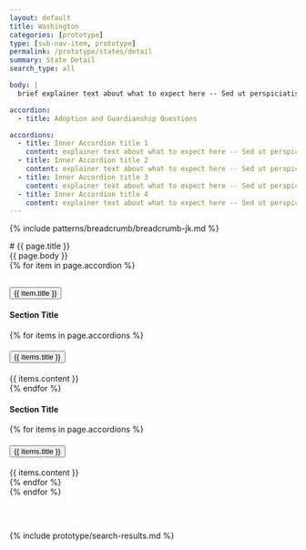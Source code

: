 ```yaml
---
layout: default
title: Washington
categories: [prototype]
type: [sub-nav-item, prototype]
permalink: /prototype/states/detail
summary: State Detail
search_type: all

body: |
  brief explainer text about what to expect here -- Sed ut perspiciatis unde omnis iste natus error sit voluptatem accusantium doloremque laudantium, totam rem aperiam, eaque ipsa quae ab illo inventore veritatis et quasi architecto beatae vitae dicta sunt explicabo. 

accordion:
  - title: Adoption and Guardianship Questions

accordions:
  - title: Inner Accordion title 1
    content: explainer text about what to expect here -- Sed ut perspiciatis unde omnis iste natus error sit voluptatem accusantium doloremque laudantium, totam rem aperiam, eaque ipsa quae ab illo inventore veritatis et quasi architecto beatae vitae dicta sunt explicabo. 
  - title: Inner Accordion title 2
    content: explainer text about what to expect here -- Sed ut perspiciatis unde omnis iste natus error sit voluptatem accusantium doloremque laudantium, totam rem aperiam, eaque ipsa quae ab illo inventore veritatis et quasi architecto beatae vitae dicta sunt explicabo. 
  - title: Inner Accordion title 3
    content: explainer text about what to expect here -- Sed ut perspiciatis unde omnis iste natus error sit voluptatem accusantium doloremque laudantium, totam rem aperiam, eaque ipsa quae ab illo inventore veritatis et quasi architecto beatae vitae dicta sunt explicabo. 
  - title: Inner Accordion title 4
    content: explainer text about what to expect here -- Sed ut perspiciatis unde omnis iste natus error sit voluptatem accusantium doloremque laudantium, totam rem aperiam, eaque ipsa quae ab illo inventore veritatis et quasi architecto beatae vitae dicta sunt explicabo. 
---
```

{% include patterns/breadcrumb/breadcrumb-jk.md %}
<div class="grid-container" markdown=1>
# {{ page.title }}
<div class="usa-intro">{{ page.body }}</div>

<div class="usa-accordion accordion" style="margin-bottom: 60px;">
    {% for item in page.accordion %}
        <h2 class="usa-accordion__heading">
            <button
            class="usa-accordion__button"
            aria-expanded="false"
            aria-controls="a{{forloop.index}}"
            >
                {{ item.title }}
            </button>
        </h2>
        <div id="a{{forloop.index}}" class="usa-accordion__content usa-prose">
            <h4>Section Title</h4>
            <div class="usa-accordion accordion">
                {% for items in page.accordions %}
                    <h4 class="usa-accordion__heading">
                        <button
                        class="usa-accordion__button"
                        aria-expanded="false"
                        aria-controls="b{{forloop.index}}"
                        >
                          {{ items.title }}
                        </button>
                    </h4>
                    <div id="b{{forloop.index}}" class="usa-accordion__content usa-prose">
                        {{ items.content }}
                    </div>
                {% endfor %}
            </div>
            <h4>Section Title</h4>
            <div class="usa-accordion">
                {% for items in page.accordions %}
                    <h4 class="usa-accordion__heading">
                        <button
                        class="usa-accordion__button"
                        aria-expanded="false"
                        aria-controls="c{{forloop.index}}"
                        >
                          {{ items.title }}
                        </button>
                    </h4>
                    <div id="c{{forloop.index}}" class="usa-accordion__content usa-prose">
                        {{ items.content }}
                    </div>
                {% endfor %}
            </div>
        </div>
    {% endfor %}
</div>
</div>

{% include prototype/search-results.md %}
